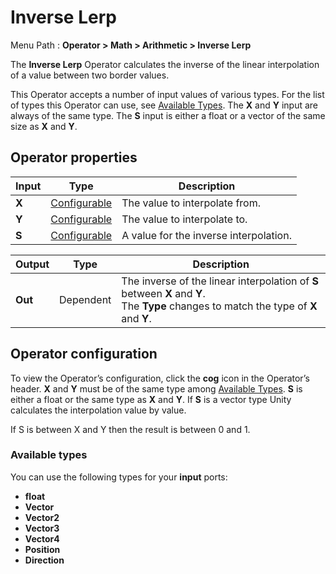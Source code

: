 # Inverse Lerp

Menu Path : **Operator > Math > Arithmetic > Inverse Lerp**  

The **Inverse Lerp** Operator calculates the inverse of the linear interpolation of a value between two border values. 

This Operator accepts a number of input values of various types. For the list of types this Operator can use, see [Available Types](#AvailableTypes). The **X** and **Y** input are always of the same type. The **S** input is either a float or a vector of the same size as **X** and **Y**.

## Operator properties

| **Input** | **Type**                                | **Description**                        |
| --------- | --------------------------------------- | -------------------------------------- |
| **X**     | [Configurable](#operator-configuration) | The value to interpolate from.         |
| **Y**     | [Configurable](#operator-configuration) | The value to interpolate to.           |
| **S**     | [Configurable](#operator-configuration) | A value for the inverse interpolation. |

| **Output** | **Type**  | **Description**                                              |
| ---------- | --------- | ------------------------------------------------------------ |
| **Out**    | Dependent | The inverse of the linear interpolation of **S** between **X** and **Y**.<br/>The **Type** changes to match the type of **X** and **Y**. |

## Operator configuration

To view the Operator’s configuration, click the **cog** icon in the Operator’s header. **X** and **Y** must be of the same type among [Available Types](#AvailableTypes). **S** is either a float or the same type as **X** and **Y**. If **S** is a vector type Unity calculates the interpolation value by value.

If S is between X and Y then the result is between 0 and 1.

<a name="AvailableTypes"></a>

### Available types

You can use the following types for your **input** ports:

- **float**
- **Vector**
- **Vector2**
- **Vector3**
- **Vector4**
- **Position**
- **Direction**